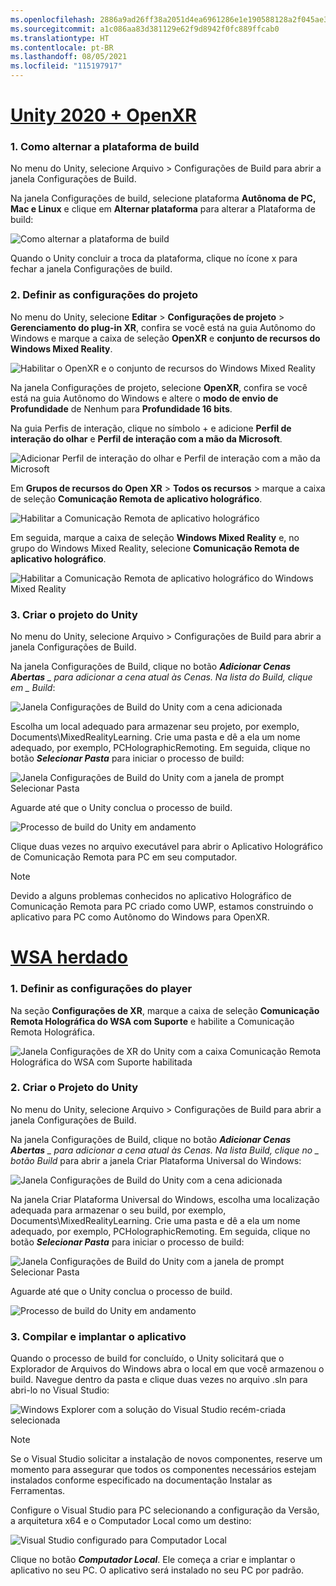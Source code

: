 ```yaml
---
ms.openlocfilehash: 2886a9ad26ff38a2051d4ea6961286e1e190588128a2f045ae39841470113157
ms.sourcegitcommit: a1c086aa83d381129e62f9d8942f0fc889ffcab0
ms.translationtype: HT
ms.contentlocale: pt-BR
ms.lasthandoff: 08/05/2021
ms.locfileid: "115197917"
---
```

# <a name="unity-2020--openxr"></a>[Unity 2020 + OpenXR](#tab/openxr)

### <a name="1-switching-build-platform"></a>1. Como alternar a plataforma de build

No menu do Unity, selecione Arquivo > Configurações de Build para abrir a janela Configurações de Build.

Na janela Configurações de build, selecione plataforma **Autônoma de PC, Mac e Linux** e clique em **Alternar plataforma** para alterar a Plataforma de build:

![Como alternar a plataforma de build](../images/mrlearning-pc-holographic-remoting/Tutorial2-Section2-Step4-1.PNG)

Quando o Unity concluir a troca da plataforma, clique no ícone x para fechar a janela Configurações de build.

### <a name="2-set-the-project-settings"></a>2. Definir as configurações do projeto

No menu do Unity, selecione **Editar** > **Configurações de projeto** > **Gerenciamento do plug-in XR**, confira se você está na guia Autônomo do Windows e marque a caixa de seleção **OpenXR** e **conjunto de recursos do Windows Mixed Reality**.

![Habilitar o OpenXR e o conjunto de recursos do Windows Mixed Reality](../images/mrlearning-pc-holographic-remoting/Tutorial2-Section2-Step4-2.PNG)

Na janela Configurações de projeto, selecione **OpenXR**, confira se você está na guia Autônomo do Windows e altere o **modo de envio de Profundidade** de Nenhum para **Profundidade 16 bits**.

Na guia Perfis de interação, clique no símbolo + e adicione **Perfil de interação do olhar** e **Perfil de interação com a mão da Microsoft**.

![Adicionar Perfil de interação do olhar e Perfil de interação com a mão da Microsoft](../images/mrlearning-pc-holographic-remoting/Tutorial2-Section2-Step4-3.PNG)

Em **Grupos de recursos do Open XR** > **Todos os recursos** > marque a caixa de seleção **Comunicação Remota de aplicativo holográfico**.

![Habilitar a Comunicação Remota de aplicativo holográfico](../images/mrlearning-pc-holographic-remoting/Tutorial2-Section2-Step4-4.PNG)

Em seguida, marque a caixa de seleção **Windows Mixed Reality** e, no grupo do Windows Mixed Reality, selecione **Comunicação Remota de aplicativo holográfico**.

![Habilitar a Comunicação Remota de aplicativo holográfico do Windows Mixed Reality](../images/mrlearning-pc-holographic-remoting/Tutorial2-Section2-Step4-5.PNG)

### <a name="3-build-the-unity-project"></a>3. Criar o projeto do Unity

No menu do Unity, selecione Arquivo > Configurações de Build para abrir a janela Configurações de Build.

Na janela Configurações de Build, clique no botão ***Adicionar Cenas Abertas** _ para adicionar a cena atual às Cenas. Na lista do Build, clique em _ *Build**:

![Janela Configurações de Build do Unity com a cena adicionada](../images/mrlearning-pc-holographic-remoting/Tutorial2-Section2-Step4-6.PNG)

Escolha um local adequado para armazenar seu projeto, por exemplo, Documents\MixedRealityLearning. Crie uma pasta e dê a ela um nome adequado, por exemplo, PCHolographicRemoting. Em seguida, clique no botão ***Selecionar Pasta*** para iniciar o processo de build:

![Janela Configurações de Build do Unity com a janela de prompt Selecionar Pasta](../images/mrlearning-pc-holographic-remoting/Tutorial2-Section2-Step4-7.png)

Aguarde até que o Unity conclua o processo de build.

![Processo de build do Unity em andamento](../images/mrlearning-pc-holographic-remoting/Tutorial2-Section2-Step4-8.png)

Clique duas vezes no arquivo executável para abrir o Aplicativo Holográfico de Comunicação Remota para PC em seu computador.

> [!NOTE]
> Devido a alguns problemas conhecidos no aplicativo Holográfico de Comunicação Remota para PC criado como UWP, estamos construindo o aplicativo para PC como Autônomo do Windows para OpenXR.


# <a name="legacy-wsa"></a>[WSA herdado](#tab/wsa)

### <a name="1-set-the-player-settings"></a>1. Definir as configurações do player

Na seção **Configurações de XR**, marque a caixa de seleção **Comunicação Remota Holográfica do WSA com Suporte** e habilite a Comunicação Remota Holográfica.

![Janela Configurações de XR do Unity com a caixa Comunicação Remota Holográfica do WSA com Suporte habilitada](../images/mrlearning-pc-holographic-remoting/Tutorial2-Section2-Step1-1.png)

### <a name="2-build-the-unity-project"></a>2. Criar o Projeto do Unity

No menu do Unity, selecione Arquivo > Configurações de Build para abrir a janela Configurações de Build.

Na janela Configurações de Build, clique no botão ***Adicionar Cenas Abertas** _ para adicionar a cena atual às Cenas. Na lista Build, clique no _ *_botão Build_** para abrir a janela Criar Plataforma Universal do Windows:

![Janela Configurações de Build do Unity com a cena adicionada](../images/mrlearning-pc-holographic-remoting/Tutorial2-Section2-Step2-1.png)

Na janela Criar Plataforma Universal do Windows, escolha uma localização adequada para armazenar o seu build, por exemplo, Documents\MixedRealityLearning. Crie uma pasta e dê a ela um nome adequado, por exemplo, PCHolographicRemoting. Em seguida, clique no botão ***Selecionar Pasta*** para iniciar o processo de build:

![Janela Configurações de Build do Unity com a janela de prompt Selecionar Pasta](../images/mrlearning-pc-holographic-remoting/Tutorial2-Section2-Step2-2.png)

Aguarde até que o Unity conclua o processo de build.

![Processo de build do Unity em andamento](../images/mrlearning-pc-holographic-remoting/Tutorial2-Section2-Step2-3.png)

### <a name="3-build-and-deploy-the-application"></a>3. Compilar e implantar o aplicativo

Quando o processo de build for concluído, o Unity solicitará que o Explorador de Arquivos do Windows abra o local em que você armazenou o build. Navegue dentro da pasta e clique duas vezes no arquivo .sln para abri-lo no Visual Studio:

![Windows Explorer com a solução do Visual Studio recém-criada selecionada](../images/mrlearning-pc-holographic-remoting/Tutorial2-Section2-Step3-1.png)

> [!NOTE]
> Se o Visual Studio solicitar a instalação de novos componentes, reserve um momento para assegurar que todos os componentes necessários estejam instalados conforme especificado na documentação Instalar as Ferramentas.

Configure o Visual Studio para PC selecionando a configuração da Versão, a arquitetura x64 e o Computador Local como um destino:

![Visual Studio configurado para Computador Local](../images/mrlearning-pc-holographic-remoting/Tutorial2-Section2-Step3-2.png)

Clique no botão ***Computador Local***. Ele começa a criar e implantar o aplicativo no seu PC. O aplicativo será instalado no seu PC por padrão.
